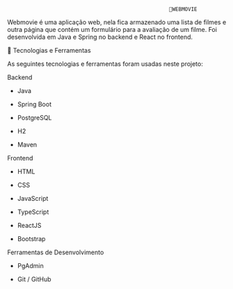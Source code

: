                                                         🎥WEBMOVIE

Webmovie é uma aplicação web, nela fica armazenado uma lista de filmes e outra página que contém um formulário para a avaliação de um filme. Foi desenvolvida em Java e Spring 
no backend e React no frontend.

🚀 Tecnologias e Ferramentas

As seguintes tecnologias e ferramentas foram usadas neste projeto:

Backend

* Java

* Spring Boot

* PostgreSQL

* H2

* Maven

Frontend

* HTML

* CSS

* JavaScript

* TypeScript

* ReactJS

* Bootstrap

Ferramentas de Desenvolvimento

* PgAdmin

* Git / GitHub
